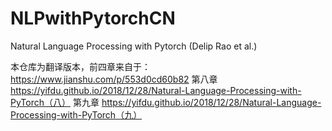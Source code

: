 # NLPwithPytorchCN
Natural Language Processing with Pytorch (Delip Rao et al.)

本仓库为翻译版本，前四章来自于： https://www.jianshu.com/p/553d0cd60b82
第八章 https://yifdu.github.io/2018/12/28/Natural-Language-Processing-with-PyTorch（八）
第九章 https://yifdu.github.io/2018/12/28/Natural-Language-Processing-with-PyTorch（九）
